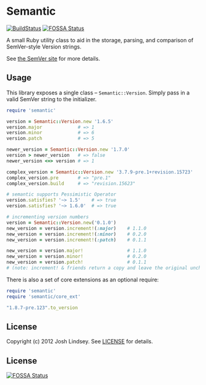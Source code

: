 Semantic
========
[![BuildStatus](https://travis-ci.org/jlindsey/semantic.svg?branch=master)](https://travis-ci.org/jlindsey/semantic)
[![FOSSA Status](https://app.fossa.io/api/projects/git%2Bgithub.com%2Fjlindsey%2Fsemantic.svg?type=shield)](https://app.fossa.io/projects/git%2Bgithub.com%2Fjlindsey%2Fsemantic?ref=badge_shield)

A small Ruby utility class to aid in the storage, parsing, and comparison of SemVer-style Version strings.

See [the SemVer site](http://semver.org) for more details.

Usage
-----

This library exposes a single class – `Semantic::Version`. Simply pass in a valid SemVer string to
the initializer.

```ruby
require 'semantic'

version = Semantic::Version.new '1.6.5'
version.major             # => 1
version.minor             # => 6
version.patch             # => 5

newer_version = Semantic::Version.new '1.7.0'
version > newer_version   # => false
newer_version <=> version # => 1

complex_version = Semantic::Version.new '3.7.9-pre.1+revision.15723'
complex_version.pre       # => "pre.1"
complex_version.build     # => "revision.15623"

# semantic supports Pessimistic Operator
version.satisfies? '~> 1.5'    # => true
version.satisfies? '~> 1.6.0'  # => true

# incrementing version numbers
version = Semantic::Version.new('0.1.0')
new_version = version.increment!(:major)    # 1.1.0
new_version = version.increment!(:minor)    # 0.2.0
new_version = version.increment!(:patch)    # 0.1.1

new_version = version.major!                # 1.1.0
new_version = version.minor!                # 0.2.0
new_version = version.patch!                # 0.1.1
# (note: increment! & friends return a copy and leave the original unchanged)
```

There is also a set of core extensions as an optional require:

```ruby
require 'semantic'
require 'semantic/core_ext'

"1.8.7-pre.123".to_version
```

License
-------
Copyright (c) 2012 Josh Lindsey. See [LICENSE](LICENSE) for details.



## License
[![FOSSA Status](https://app.fossa.io/api/projects/git%2Bgithub.com%2Fjlindsey%2Fsemantic.svg?type=large)](https://app.fossa.io/projects/git%2Bgithub.com%2Fjlindsey%2Fsemantic?ref=badge_large)